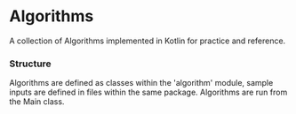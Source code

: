 # Algorithms

A collection of Algorithms implemented in Kotlin for practice and reference.

### Structure

Algorithms are defined as classes within the 'algorithm' module, sample inputs are defined in files within the same package. Algorithms are run from the Main class.